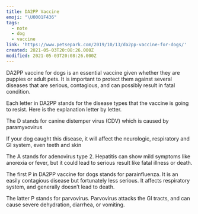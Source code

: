 ```yaml
---
title: DA2PP Vaccine
emoji: "\U0001F436"
tags:
  - note
  - dog
  - vaccine
link: 'https://www.petsepark.com/2019/10/13/da2pp-vaccine-for-dogs/'
created: 2021-05-03T20:08:26.000Z
modified: 2021-05-03T20:08:26.000Z
---
```


DA2PP vaccine for dogs is an essential vaccine given whether they are puppies or adult pets. It is important to protect them against several diseases that are serious, contagious, and can possibly result in fatal condition.

Each letter in DA2PP stands for the disease types that the vaccine is going to resist. Here is the explanation letter by letter.

The D stands for canine distemper virus (CDV) which is caused by paramyxovirus

If your dog caught this disease, it will affect the neurologic, respiratory and GI system, even teeth and skin

The A stands for adenovirus type 2. Hepatitis can show mild symptoms like anorexia or fever, but it could lead to serious result like fatal illness or death.

The first P in DA2PP vaccine for dogs stands for parainfluenza. It is an easily contagious disease but fortunately less serious. It affects respiratory system, and generally doesn’t lead to death.

The latter P stands for parvovirus. Parvovirus attacks the GI tracts, and can cause severe dehydration, diarrhea, or vomiting.
